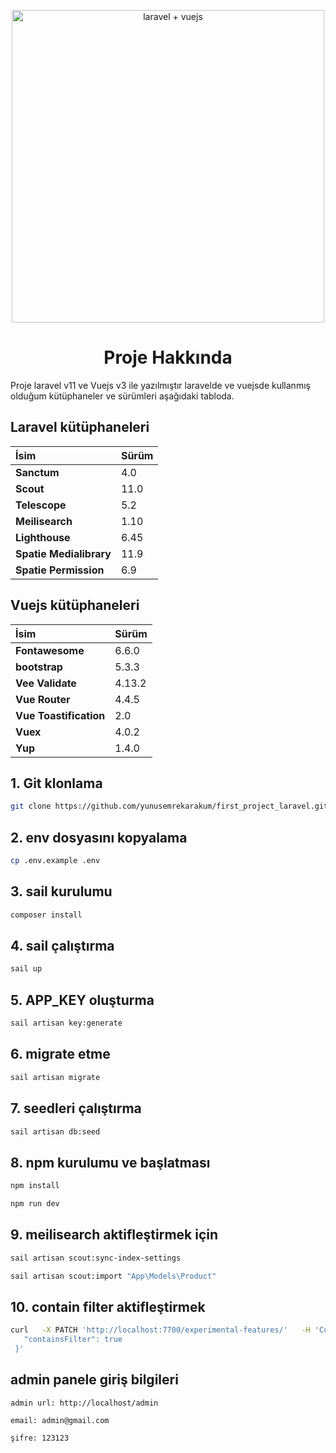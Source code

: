 <p align="center">
  <img src="https://cdn-edge.kwork.ru/pics/t3/56/31062053-65a23f500ddb1.jpg" alt="laravel + vuejs" width="500" />
</p>

<h1 align="center">Proje Hakkında</h1>

Proje laravel v11 ve Vuejs v3 ile yazılmıştır laravelde ve vuejsde kullanmış olduğum kütüphaneler ve sürümleri aşağıdaki tabloda.

## Laravel kütüphaneleri
| İsim | Sürüm     |
| :-------- | :------- |
| **Sanctum** | 4.0 |
| **Scout** | 11.0 |
| **Telescope** | 5.2 |
| **Meilisearch** | 1.10 |
| **Lighthouse** | 6.45 |
| **Spatie Medialibrary** | 11.9 |
| **Spatie Permission** | 6.9 |

## Vuejs kütüphaneleri
| İsim | Sürüm     |
| :-------- | :------- |
| **Fontawesome** | 6.6.0 |
| **bootstrap** | 5.3.3 |
| **Vee Validate** | 4.13.2 |
| **Vue Router** | 4.4.5 |
| **Vue Toastification** | 2.0 |
| **Vuex** | 4.0.2 |
| **Yup** | 1.4.0 |

## 1. Git klonlama

```bash
git clone https://github.com/yunusemrekarakum/first_project_laravel.git
```

## 2. env dosyasını kopyalama

```bash
cp .env.example .env
```

## 3. sail kurulumu

```bash
composer install
```

## 4. sail çalıştırma

```bash
sail up
```

## 5. APP_KEY oluşturma
``` bash
sail artisan key:generate
```

## 6. migrate etme

```bash
sail artisan migrate
```

## 7. seedleri çalıştırma

```bash
sail artisan db:seed
```

## 8. npm kurulumu ve başlatması

```bash
npm install
```

```bash
npm run dev
```

## 9. meilisearch aktifleştirmek için

```bash
sail artisan scout:sync-index-settings
```

```bash
sail artisan scout:import "App\Models\Product"
```

## 10. contain filter aktifleştirmek

```bash
curl   -X PATCH 'http://localhost:7700/experimental-features/'   -H 'Content-Type: application/json'   -H 'Authorization: Bearer masterKey'   --data-binary '{
   "containsFilter": true
 }'

```
## admin panele giriş bilgileri
```
admin url: http://localhost/admin
```

```
email: admin@gmail.com
```
```
şifre: 123123
```

